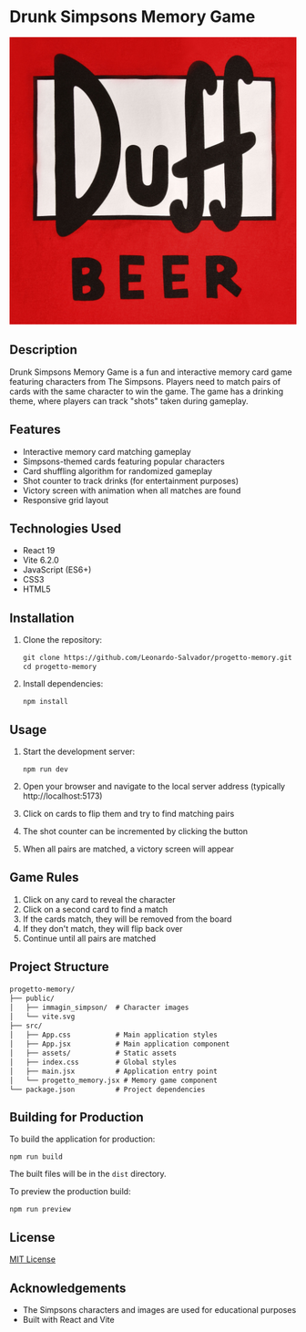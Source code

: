 # Drunk Simpsons Memory Game

![Game Screenshot](/public/immagin_simpson/duff.jpg)

## Description

Drunk Simpsons Memory Game is a fun and interactive memory card game featuring characters from The Simpsons. Players need to match pairs of cards with the same character to win the game. The game has a drinking theme, where players can track "shots" taken during gameplay.

## Features

- Interactive memory card matching gameplay
- Simpsons-themed cards featuring popular characters
- Card shuffling algorithm for randomized gameplay
- Shot counter to track drinks (for entertainment purposes)
- Victory screen with animation when all matches are found
- Responsive grid layout

## Technologies Used

- React 19
- Vite 6.2.0
- JavaScript (ES6+)
- CSS3
- HTML5

## Installation

1. Clone the repository:
   ```
   git clone https://github.com/Leonardo-Salvador/progetto-memory.git
   cd progetto-memory
   ```

2. Install dependencies:
   ```
   npm install
   ```

## Usage

1. Start the development server:
   ```
   npm run dev
   ```

2. Open your browser and navigate to the local server address (typically http://localhost:5173)

3. Click on cards to flip them and try to find matching pairs

4. The shot counter can be incremented by clicking the button

5. When all pairs are matched, a victory screen will appear

## Game Rules

1. Click on any card to reveal the character
2. Click on a second card to find a match
3. If the cards match, they will be removed from the board
4. If they don't match, they will flip back over
5. Continue until all pairs are matched

## Project Structure

```
progetto-memory/
├── public/
│   ├── immagin_simpson/  # Character images
│   └── vite.svg
├── src/
│   ├── App.css           # Main application styles
│   ├── App.jsx           # Main application component
│   ├── assets/           # Static assets
│   ├── index.css         # Global styles
│   ├── main.jsx          # Application entry point
│   └── progetto_memory.jsx # Memory game component
└── package.json          # Project dependencies
```

## Building for Production

To build the application for production:

```
npm run build
```

The built files will be in the `dist` directory.

To preview the production build:

```
npm run preview
```

## License

[MIT License](LICENSE)

## Acknowledgements

- The Simpsons characters and images are used for educational purposes
- Built with React and Vite
